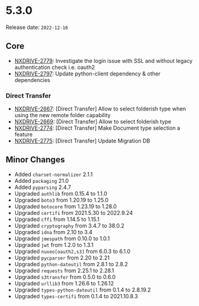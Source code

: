 # 5.3.0

Release date: `2022-12-16`

## Core

- [NXDRIVE-2779](https://jira.nuxeo.com/browse/NXDRIVE-2779): Investigate the login issue with SSL and without legacy authentication check i.e. oauth2
- [NXDRIVE-2797](https://jira.nuxeo.com/browse/NXDRIVE-2797): Update python-client dependency & other dependencies


### Direct Transfer

- [NXDRIVE-2667](https://jira.nuxeo.com/browse/NXDRIVE-2667): [Direct Transfer] Allow to select folderish type when using the new remote folder capability
- [NXDRIVE-2669](https://jira.nuxeo.com/browse/NXDRIVE-2667): [Direct Transfer] Allow to select folderish type
- [NXDRIVE-2774](https://jira.nuxeo.com/browse/NXDRIVE-2774): [Direct Transfer] Make Document type selection a feature
- [NXDRIVE-2775](https://jira.nuxeo.com/browse/NXDRIVE-2765): [Direct Transfer] Update Migration DB


## Minor Changes

- Added `charset-normalizer` 2.1.1
- Added `packaging` 21.0
- Added `pyparsing` 2.4.7
- Upgraded `authlib` from 0.15.4 to 1.1.0
- Upgraded `boto3` from 1.20.19 to 1.25.0
- Upgraded `botocore` from 1.23.19 to 1.28.0
- Upgraded `certifi` from 2021.5.30 to 2022.9.24
- Upgraded `cffi` from 1.14.5 to 1.15.1
- Upgraded `cryptography` from 3.4.7 to 38.0.2
- Upgraded `idna` from 2.10 to 3.4
- Upgraded `jmespath` from 0.10.0 to 1.0.1
- Upgraded `jwt` from 1.2.0 to 1.3.1
- Upgraded `nuxeo[oauth2,s3]` from 6.0.3 to 6.1.0
- Upgraded `pycparser` from 2.20 to 2.21
- Upgraded `python-dateutil` from 2.8.1 to 2.8.2
- Upgraded `requests` from 2.25.1 to 2.28.1
- Upgraded `s3transfer` from 0.5.0 to 0.6.0
- Upgraded `urllib3` from 1.26.6 to 1.26.12
- Upgraded `types-python-dateutil` from 0.1.4 to 2.8.19.2
- Upgraded `types-certifi` from 0.1.4 to 2021.10.8.3
